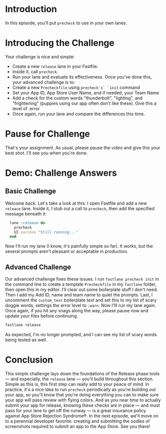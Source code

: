 # Introduction
In this episode, you'll put `precheck` to use in your own lanes. 
# Introducing the Challenge
Your challenge is nice and simple: 
- Create a new `release` lane in your Fastfile.
- Inside it, call `precheck`. 
- Run your lane and evaluate its effectiveness.
Once you've done this, your advanced challenge is to:
- Create a new `Precheckfile` using ``precheck's` `init`` command
- Set your App ID, App Store User Name, and if needed, your Team Name
- Add a check for the custom words "thunderbolt", "lighting", and "frightening" (puppies using our app often don't like these). Give this a level of :error
- Once again, run your lane and compare the differences this time.
# Pause for Challenge
That's your assignment. As usual, please pause the video and give this your best shot. I'll see you when you're done.
# Demo: Challenge Answers
## Basic Challenge
Welcome back. Let's take a look at this:
I open Fastfile and add a new `release` lane. Inside it, I stub out a call to `precheck`, then add the specified message beneath it:
```ruby
  lane :release do
    precheck
    UI.success "Still running..."
  end
```
Now I'll run my lane (I know, it's painfully simple so far). It works, but the several prompts aren't pleasant or acceptable in production. 
## Advanced Challenge
Our advanced challenge fixes these issues. I run `fastlane precheck init` in the command line to create a template `Precheckfile` in my `fastlane` folder, then open this in my editor.
I'll clear out some boilerplate stuff I don't need. Then I add my Add ID, name and team name to quiet the prompts.
Last, I uncomment the `custom_text` boilerplate text and set this to my list of scary doggie words, settings the error level to `:warn`. 
Now I'llI run my lane again. Once again, if you hit any snags along the way, please pause now and update your files before continuing.
```ruby
fastlane release
```
As expected, I'm no longer prompted, and I can see my list of scary words being tested as well.
# Conclusion
This simple challenge lays down the foundations of the Release phase tools — and especially, the `release` lane — you'll build throughout this section. 
Simple as this is, this first step can really add to your peace of mind. In practice, it's a nice idea to run `precheck` periodically as you're building out your app, so you'll know that you're doing everything you can to make sure your app will pass review with flying colors. And as you near time to actually submit your app for release, knowing these checks are in place — and must pass for your lane to get off the runway — is a great insurance policy against App Store Rejection Syndrome®.
In the next episode, we'll move on to a perennial developer favorite: creating and submitting the oodles of screenshots required to submit an app to the App Store. See you there!
